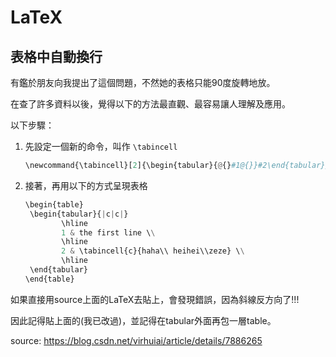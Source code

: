 # LaTeX

## 表格中自動換行

有鑑於朋友向我提出了這個問題，不然她的表格只能90度旋轉地放。

在查了許多資料以後，覺得以下的方法最直觀、最容易讓人理解及應用。

以下步驟：

1. 先設定一個新的命令，叫作 `\tabincell`

   ```python
   \newcommand{\tabincell}[2]{\begin{tabular}{@{}#1@{}}#2\end{tabular}}
   ```

2. 接著，再用以下的方式呈現表格

   ```python
   \begin{table}
   	\begin{tabular}{|c|c|}
           \hline
           1 & the first line \\
           \hline
           2 & \tabincell{c}{haha\\ heihei\\zeze} \\
           \hline
   	\end{tabular}
   \end{table}
   ```

如果直接用source上面的LaTeX去貼上，會發現錯誤，因為斜線反方向了!!!

因此記得貼上面的(我已改過)，並記得在tabular外面再包一層table。



source: https://blog.csdn.net/virhuiai/article/details/7886265